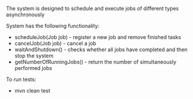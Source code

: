 The system is designed to schedule and execute jobs of different types asynchronously

System has the following functionality:

* scheduleJob(Job job) - register a new job and remove finished tasks
* cancelJob(Job job) - cancel a job
* waitAndShutdown() - checks whether all jobs have completed and then stop the system
* getNumberOfRunningJobs() - return the number of simultaneously performed jobs

To run tests:

* mvn clean test 

